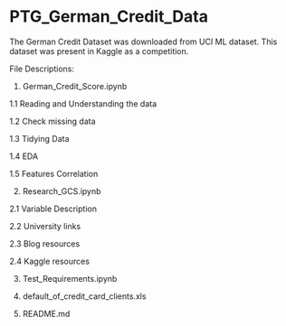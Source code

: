 # PTG_German_Credit_Data

The German Credit Dataset was downloaded from UCI ML dataset. This dataset was present in Kaggle as a competition.

File Descriptions:

1. German_Credit_Score.ipynb

  1.1 Reading and Understanding the data
  
  1.2 Check missing data
  
  1.3 Tidying Data
  
  1.4 EDA
  
  1.5 Features Correlation
  
2. Research_GCS.ipynb

  2.1 Variable Description
  
  2.2 University links
  
  2.3 Blog resources
  
  2.4 Kaggle resources
  
3. Test_Requirements.ipynb

4. default_of_credit_card_clients.xls

5. README.md
